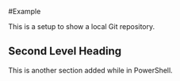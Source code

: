 #Example

This is a setup to show a local Git repository.

## Second Level Heading

This is another section added while in PowerShell.
